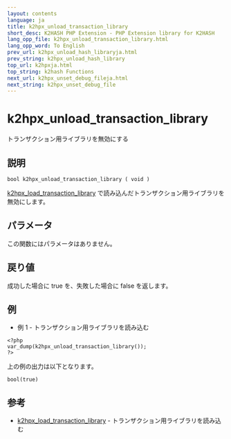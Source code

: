```yaml
---
layout: contents
language: ja
title: k2hpx_unload_transaction_library
short_desc: K2HASH PHP Extension - PHP Extension library for K2HASH
lang_opp_file: k2hpx_unload_transaction_library.html
lang_opp_word: To English
prev_url: k2hpx_unload_hash_libraryja.html
prev_string: k2hpx_unload_hash_library
top_url: k2hpxja.html
top_string: k2hash Functions
next_url: k2hpx_unset_debug_fileja.html
next_string: k2hpx_unset_debug_file
---
```


# k2hpx_unload_transaction_library
トランザクション用ライブラリを無効にする

## 説明
```
bool k2hpx_unload_transaction_library ( void )
```
[k2hpx_load_transaction_library](k2hpx_load_transaction_libraryja.html) で読み込んだトランザクション用ライブラリを無効にします。

## パラメータ
この関数にはパラメータはありません。

## 戻り値
成功した場合に true を、失敗した場合に false を返します。 

## 例
- 例 1 - トランザクション用ライブラリを読み込む
```
<?php
var_dump(k2hpx_unload_transaction_library());
?>
```
上の例の出力は以下となります。
```
bool(true)
```

## 参考
- [k2hpx_load_transaction_library](k2hpx_load_transaction_libraryja.html) - トランザクション用ライブラリを読み込む
